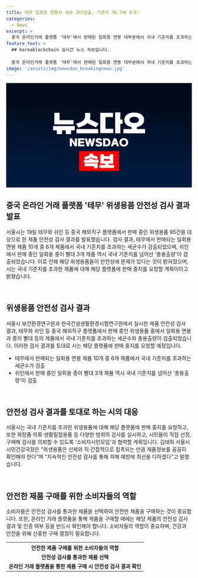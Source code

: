 ```yaml
---
title: 테무 일회용 면봉서 세균 과다검출, 기준치 36.7배 초과!
categories:
  - News
excerpt: >
  중국 온라인거래 플랫폼 '테무'에서 판매된 일회용 면봉 대부분에서 국내 기준치를 초과하는 세균이 검출됐다. 이에 대한 서울시의 검사 결과를 보면, 높은 세균이 검출된 제품들은 모낭염이나 피부염을 유발할 수 있다. 또한 중국 해외직구 플랫폼에서 안전성이 우려되는 제품들을 검사할 계획이며, 시민들도 직접 검사를 요청할 수 있을 것이다. 김태희 서울시 시민건강국장은 "안전성 검사를 통해 피해 예방에 최선을 다하겠다"고 밝혔다.
feature_text: >
  ## koreablockchain 실시간 뉴스 속보입니다.

  중국 온라인거래 플랫폼 '테무'에서 판매된 일회용 면봉 대부분에서 국내 기준치를 초과하는 세균이 검출됐다. 이에 대한 서울시의 검사 결과를 보면, 높은 세균이 검출된 제품들은 모낭염이나 피부염을 유발할 수 있다. 또한 중국 해외직구 플랫폼에서 안전성이 우려되는 제품들을 검사할 계획이며, 시민들도 직접 검사를 요청할 수 있을 것이다. 김태희 서울시 시민건강국장은 "안전성 검사를 통해 피해 예방에 최선을 다하겠다"고 밝혔다.
image: '/assets/img/newsdao_breakingnews.jpg'
---
```


<p><img src="/assets/img/newsdao_breakingnews.jpg" alt="koreablockchain 속보" /></p>

<h2 data-ke-size="size26">중국 온라인 거래 플랫폼 '테무' 위생용품 안전성 검사 결과 발표</h2>

<p>서울시는 19일 테무와 쉬인 등 중국 해외직구 플랫폼에서 판매 중인 위생용품 95건을 대상으로 한 제품 안전성 검사 결과를 발표했습니다. 검사 결과, 테무에서 판매되는 일회용 면봉 제품 10개 중 6개 제품에서 국내 기준치를 초과하는 세균수가 검출되었으며, 쉬인에서 판매 중인 일회용 종이 빨대 3개 제품 역시 국내 기준치를 넘어선 '총용출량'이 검출되었습니다. 이로 인해 해당 위생용품들이 안전성에 문제가 있다는 것이 밝혀졌으며, 시는 국내 기준치를 초과한 제품에 대해 해당 플랫폼에 판매 중지를 요청할 계획이라고 밝혔습니다.</p>

<p data-ke-size="size16">&nbsp;</p>

<h2 data-ke-size="size24">위생용품 안전성 검사 결과</h2>

<p>서울시 보건환경연구원과 한국건설생활환경시험연구원에서 실시한 제품 안전성 검사 결과, 테무와 쉬인 등 중국 해외직구 플랫폼에서 판매 중인 위생용품 중에서 일회용 면봉과 종이 빨대 등의 제품에서 국내 기준치를 초과하는 세균수와 총용출량이 검출되었습니다. 이러한 검사 결과를 토대로 시는 해당 플랫폼에 판매 중지를 요청할 예정입니다.</p>

<ul>
  <li>테무에서 판매되는 일회용 면봉 제품 10개 중 6개 제품에서 국내 기준치를 초과하는 세균수가 검출</li>
  <li>쉬인에서 판매 중인 일회용 종이 빨대 3개 제품 역시 국내 기준치를 넘어선 '총용출량'이 검출</li>
</ul>

<p data-ke-size="size16">&nbsp;</p>

<h2 data-ke-size="size24">안전성 검사 결과를 토대로 하는 시의 대응</h2>

<p>서울시는 국내 기준치를 초과한 위생용품에 대해 해당 플랫폼에 판매 중지를 요청하고, 또한 화장품·의류·생활밀접용품 등 다양한 범위의 검사를 실시하고, 시민들이 직접 선정, 구매해 검사를 의뢰할 수 있도록 '소비자시민모임'과 협력할 계획입니다. 김태희 서울시 시민건강국장은 "위생용품은 신체와 직·간접적으로 접촉되는 만큼 제품정보를 꼼꼼히 확인해야 한다"며 "지속적인 안전성 검사를 통해 피해 예방에 최선을 다하겠다"고 말했습니다.</p>

<p data-ke-size="size16">&nbsp;</p>

<h2 data-ke-size="size24">안전한 제품 구매를 위한 소비자들의 역할</h2>

<p>소비자들은 안전성 검사를 통과한 제품을 선택하여 안전한 제품을 구매하는 것이 중요합니다. 또한, 온라인 거래 플랫폼을 통해 제품을 구매할 때에는 해당 제품의 안전성 검사 결과 및 인증 여부 등을 반드시 확인해야 합니다. 소비자들의 역할이 중요하며, 건강과 안전을 위해 신중한 구매 결정이 필요합니다.</p>

<table>
  <tr>
    <th>안전한 제품 구매를 위한 소비자들의 역할</th>
  </tr>
  <tr>
    <td style="text-align: center; height: 17px;"><b>안전성 검사를 통과한 제품 선택</b></td>
  </tr>
  <tr>
    <td style="text-align: center; height: 17px;"><b>온라인 거래 플랫폼을 통한 제품 구매 시 안전성 검사 결과 확인</b></td>
  </tr>
</table>

